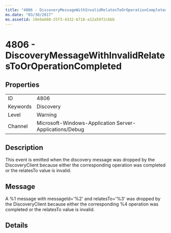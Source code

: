 ```yaml
---
title: "4806 - DiscoveryMessageWithInvalidRelatesToOrOperationCompleted"
ms.date: "03/30/2017"
ms.assetid: 19e9a660-25f3-4332-b716-a12a59f2cbbb
---
```

# 4806 - DiscoveryMessageWithInvalidRelatesToOrOperationCompleted
## Properties  


|||  
|-|-|  
|ID|4806|  
|Keywords|Discovery|  
|Level|Warning|  
|Channel|Microsoft-Windows-Application Server-Applications/Debug|  

## Description  
 This event is emitted when the discovery message was dropped by the DiscoveryClient because either the corresponding operation was completed or the relatesTo value is invalid.  

## Message  
 A %1 message with messageId='%2' and relatesTo='%3' was dropped by the DiscoveryClient because either the corresponding %4 operation was completed or the relatesTo value is invalid.  

## Details
